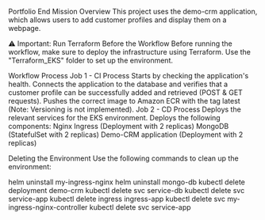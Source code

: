 Portfolio End Mission
Overview
This project uses the demo-crm application, which allows users to add customer profiles and display them on a webpage.

⚠️ Important: Run Terraform Before the Workflow
Before running the workflow, make sure to deploy the infrastructure using Terraform. Use the "Terraform_EKS" folder to set up the environment.

Workflow Process
Job 1 - CI Process
Starts by checking the application's health.
Connects the application to the database and verifies that a customer profile can be successfully added and retrieved (POST & GET requests).
Pushes the correct image to Amazon ECR with the tag latest (Note: Versioning is not implemented).
Job 2 - CD Process
Deploys the relevant services for the EKS environment.
Deploys the following components:
Nginx Ingress (Deployment with 2 replicas)
MongoDB (StatefulSet with 2 replicas)
Demo-CRM application (Deployment with 2 replicas)



Deleting the Environment
Use the following commands to clean up the environment:

helm uninstall my-ingress-nginx
helm uninstall mongo-db
kubectl delete deployment demo-crm
kubectl delete svc service-db
kubectl delete svc service-app
kubectl delete ingress ingress-app
kubectl delete svc my-ingress-nginx-controller
kubectl delete svc service-app
